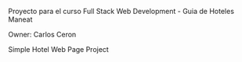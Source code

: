 Proyecto para el curso Full Stack Web Development - Guia de Hoteles Maneat

Owner: Carlos Ceron

Simple Hotel Web Page Project
